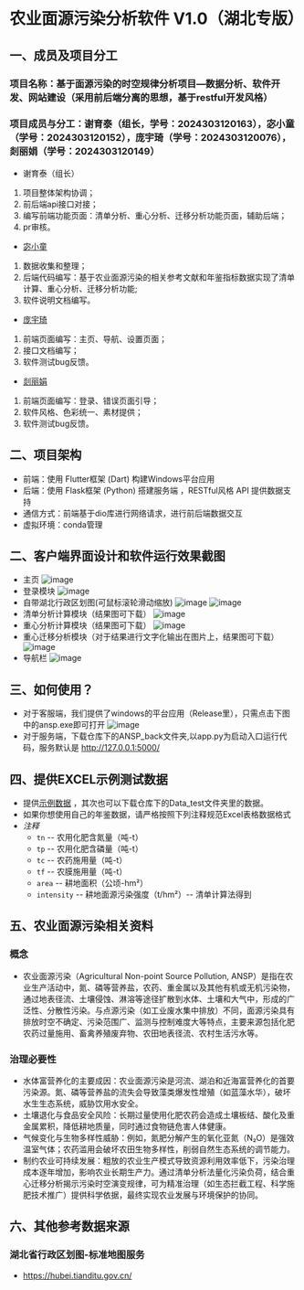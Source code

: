 # 农业面源污染分析软件 V1.0（湖北专版）
## 一、成员及项目分工
### 项目名称：基于面源污染的时空规律分析项目—数据分析、软件开发、网站建设（采用前后端分离的思想，基于restful开发风格）
### 项目成员与分工：谢育泰（组长，学号：2024303120163），宓小童（学号：2024303120152），庞宇琦（学号：2024303120076），剡丽娟（学号：2024303120149）
- 谢育泰（组长）
1. 项目整体架构协调；
2. 前后端api接口对接；
3. 编写前端功能页面：清单分析、重心分析、迁移分析功能页面，辅助后端；
4. pr审核。
- [宓小童](https://github.com/mxttt173)
1. 数据收集和整理；
2. 后端代码编写：基于农业面源污染的相关参考文献和年鉴指标数据实现了清单计算、重心分析、迁移分析功能;
3. 软件说明文档编写。
- [庞宇琦](https://github.com/Pyq-bi)
1. 前端页面编写：主页、导航、设置页面；
2. 接口文档编写；
3. 软件测试bug反馈。
- [剡丽娟](https://github.com/Ylj0617)
1. 前端页面编写：登录、错误页面引导；
2. 软件风格、色彩统一、素材提供；
3. 软件测试bug反馈。
  
## 二、项目架构
- 前端：使用 Flutter框架 (Dart) 构建Windows平台应用
- 后端：使用 Flask框架 (Python) 搭建服务端 ，RESTful风格 API 提供数据支持
- 通信方式：前端基于dio库进行网络请求，进行前后端数据交互
- 虚拟环境：conda管理

## 二、客户端界面设计和软件运行效果截图
- 主页
   ![image](https://github.com/user-attachments/assets/dc895dc9-57aa-474a-8cf7-bb2255e36dc2)
- 登录模块
   ![image](https://github.com/user-attachments/assets/3fd1d907-8091-45f5-b2f3-74a094310fef)
- 自带湖北行政区划图(可鼠标滚轮滑动缩放)
   ![image](https://github.com/user-attachments/assets/9178b183-662a-47bd-bef4-82eec2580d1f)
   ![image](https://github.com/user-attachments/assets/682130f2-2867-4b38-a0eb-c09228fc07fc)
- 清单分析计算模块（结果图可下载）
   ![image](https://github.com/user-attachments/assets/4a72552f-5edf-46c9-abaf-8b24cd61df4a)
- 重心分析计算模块（结果图可下载）
   ![image](https://github.com/user-attachments/assets/674d16e3-f546-4f7a-b3af-1cec007c7b9b)
- 重心迁移分析模块（对于结果进行文字化输出在图片上，结果图可下载）
   ![image](https://github.com/user-attachments/assets/1b66b99f-15aa-4232-bd1f-387fa4778851)
- 导航栏
  ![image](https://github.com/user-attachments/assets/b17e3576-bab6-44fc-9aaa-18f2af89e852)

## 三、如何使用？
- 对于客服端，我们提供了windows的平台应用（Release里），只需点击下图中的ansp.exe即可打开
![image](https://github.com/user-attachments/assets/060a5c9b-e680-46e0-8398-0172c93493eb)
- 对于服务端，下载仓库下的ANSP_back文件夹,以app.py为启动入口运行代码，服务默认是 http://127.0.0.1:5000/

## 四、提供EXCEL示例测试数据
- 提供[示例数据](https://github.com/Spade-Atek/ANSPAnalytics/tree/main/Data_test) ，其次也可以下载仓库下的Data_test文件夹里的数据。
- 如果你想使用自己的年鉴数据，请严格按照下列注释规范Excel表格数据格式
- *注释*
   - `tn` -- 农用化肥含氮量（吨-t）
   - `tp` -- 农用化肥含磷量（吨-t）
   - `tc` -- 农药施用量（吨-t）
   - `tf` -- 农膜施用量（吨-t）
   - `area` -- 耕地面积（公顷-hm²）
   - `intensity` -- 耕地面源污染强度（t/hm²）-- 清单计算法得到
     
## 五、农业面源污染相关资料
### 概念
- 农业面源污染（Agricultural Non-point Source Pollution, ANSP）是指在农业生产活动中，氮、磷等营养盐，农药、重金属以及其他有机或无机污染物，通过地表径流、土壤侵蚀、淋溶等途径扩散到水体、土壤和大气中，形成的广泛性、分散性污染。与点源污染（如工业废水集中排放）不同，面源污染具有排放时空不确定、污染范围广、监测与控制难度大等特点，主要来源包括化肥农药过量施用、畜禽养殖废弃物、农田地表径流、农村生活污水等。

### 治理必要性
- 水体富营养化的主要成因：农业面源污染是河流、湖泊和近海富营养化的首要污染源。氮、磷等营养盐的流失会导致藻类爆发性增殖（如蓝藻水华），破坏水生生态系统，威胁饮用水安全。
- 土壤退化与食品安全风险：长期过量使用化肥农药会造成土壤板结、酸化及重金属累积，降低耕地质量，同时通过食物链危害人体健康。
- 气候变化与生物多样性威胁：例如，氮肥分解产生的氧化亚氮（N₂O）是强效温室气体；农药滥用会破坏农田生物多样性，削弱自然生态系统的调节能力。
- 制约农业可持续发展：粗放的农业生产模式导致资源利用效率低下，污染治理成本逐年增加，影响农业长期生产力。通过清单分析法量化污染负荷，结合重心迁移分析揭示污染时空演变规律，可为精准治理（如生态拦截工程、科学施肥技术推广）提供科学依据，最终实现农业发展与环境保护的协同。
   
## 六、其他参考数据来源
### 湖北省行政区划图-标准地图服务
- https://hubei.tianditu.gov.cn/


